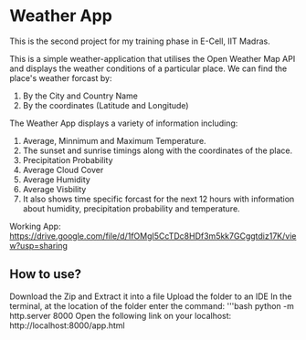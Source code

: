 # Weather App
This is the second project for my training phase in E-Cell, IIT Madras. 

This is a simple weather-application that utilises the Open Weather Map API and displays the weather conditions of a particular place. 
We can find the place's weather forcast by:
1. By the City and Country Name
2. By the coordinates (Latitude and Longitude)

The Weather App displays a variety of information including:
1. Average, Minnimum and Maximum Temperature.
2. The sunset and sunrise timings along with the coordinates of the place.
3. Precipitation Probability
4. Average Cloud Cover
5. Average Humidity
6. Average Visbility
7. It also shows time specific forcast for the next 12 hours with information about humidity, precipitation probability and temperature.  


Working App: https://drive.google.com/file/d/1fOMgI5CcTDc8HDf3m5kk7GCggtdiz17K/view?usp=sharing

## How to use?
Download the Zip and Extract it into a file
Upload the folder to an IDE
In the terminal, at the location of the folder enter the command: '''bash python -m http.server 8000
Open the following link on your localhost: http://localhost:8000/app.html
